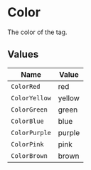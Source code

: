 # Color

The color of the tag.


## Values

| Name          | Value         |
| ------------- | ------------- |
| `ColorRed`    | red           |
| `ColorYellow` | yellow        |
| `ColorGreen`  | green         |
| `ColorBlue`   | blue          |
| `ColorPurple` | purple        |
| `ColorPink`   | pink          |
| `ColorBrown`  | brown         |